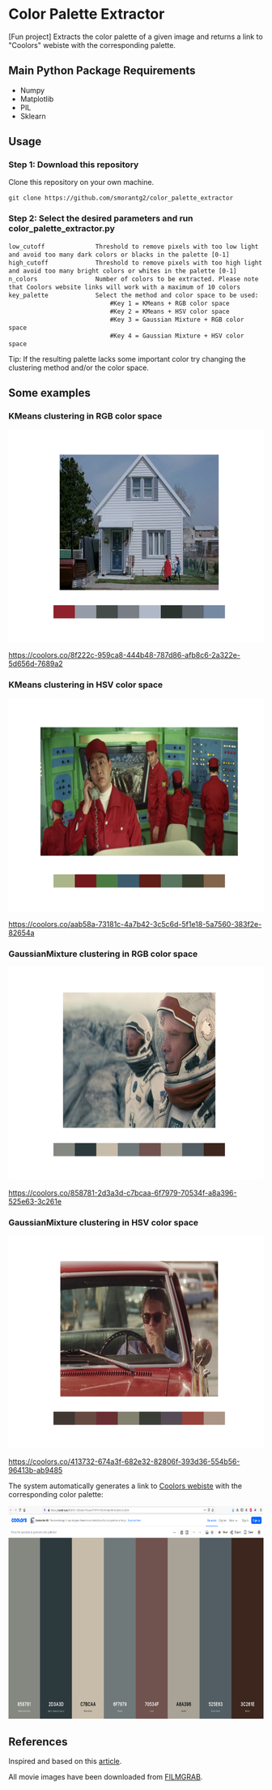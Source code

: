 # Color Palette Extractor

[Fun project] Extracts the color palette of a given image and returns a link to "Coolors" webiste with the corresponding palette.

## Main Python Package Requirements

- Numpy
- Matplotlib
- PIL
- Sklearn

## Usage

### Step 1: Download this repository

Clone this repository on your own machine.

```
git clone https://github.com/smorantg2/color_palette_extractor
```

### Step 2: Select the desired parameters and run color_palette_extractor.py

```
low_cutoff              Threshold to remove pixels with too low light and avoid too many dark colors or blacks in the palette [0-1]
high_cutoff             Threshold to remove pixels with too high light and avoid too many bright colors or whites in the palette [0-1]
n_colors                Number of colors to be extracted. Please note that Coolors website links will work with a maximum of 10 colors
key_palette             Select the method and color space to be used:
                            #Key 1 = KMeans + RGB color space 
                            #Key 2 = KMeans + HSV color space 
                            #Key 3 = Gaussian Mixture + RGB color space 
                            #Key 4 = Gaussian Mixture + HSV color space

```
Tip: If the resulting palette lacks some important color try changing the clustering method and/or the color space.

## Some examples

### KMeans clustering in RGB color space

<span>
  <img src='./examples/ETERNAL_SUNSHINE.png' width="800" height="420"> 
</span>

https://coolors.co/8f222c-959ca8-444b48-787d86-afb8c6-2a322e-5d656d-7689a2

### KMeans clustering in HSV color space

<span>
  <img src='./examples/DESTROY.png' width="800" height="420"> 
</span>

https://coolors.co/aab58a-73181c-4a7b42-3c5c6d-5f1e18-5a7560-383f2e-82654a

### GaussianMixture clustering in RGB color space

<span>
  <img src='./examples/INTERSTELLAR.png' width="800" height="420"> 
</span>

https://coolors.co/858781-2d3a3d-c7bcaa-6f7979-70534f-a8a396-525e63-3c261e

### GaussianMixture clustering in HSV color space

<span>
  <img src='./examples/CatchMeIfYouCan.png' width="800" height="420"> 
</span>

https://coolors.co/413732-674a3f-682e32-82806f-393d36-554b56-96413b-ab9485 

The system automatically generates a link to [Coolors webiste](https://coolors.co/) with the corresponding color palette:

<span>
  <img src='./examples/coolors.png' width="800" height="420"> 
</span>


## References

Inspired and based on this [article](https://towardsdatascience.com/algorithmic-color-palettes-a110d6448b5d).

All movie images have been downloaded from [FILMGRAB](https://film-grab.com/).
